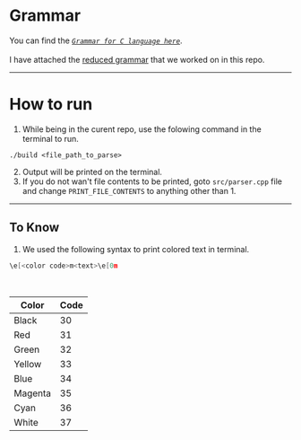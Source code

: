 # Grammar
You can find the <em>[`Grammar for C language here`](https://www.lysator.liu.se/c/ANSI-C-grammar-y.html)</em>.
<br>
<br>
I have attached the [reduced grammar](./GRAMMAR.md) that we worked on in this repo.

---

# How to run

1. While being in the curent repo, use the folowing command in the terminal to run. 
```
./build <file_path_to_parse>
```
2. Output will be printed on the terminal.
3. If you do not wan't file contents to be printed, goto `src/parser.cpp` file and change `PRINT_FILE_CONTENTS` to anything other than 1.

---
## To Know
1. We used the following syntax to print colored text in terminal.
```cpp
\e[<color code>m<text>\e[0m
```
<br>

| Color   | Code |
|---------|------|
| Black   | 30   |
| Red     | 31   |
| Green   | 32   |
| Yellow  | 33   |
| Blue    | 34   |
| Magenta | 35   |
| Cyan    | 36   |
| White   | 37   |